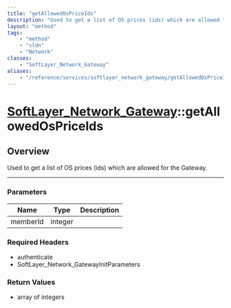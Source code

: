 ```yaml
---
title: "getAllowedOsPriceIds"
description: "Used to get a list of OS prices (ids) which are allowed for the Gateway."
layout: "method"
tags:
    - "method"
    - "sldn"
    - "Network"
classes:
    - "SoftLayer_Network_Gateway"
aliases:
    - "/reference/services/softlayer_network_gateway/getAllowedOsPriceIds"
---
```

# [SoftLayer_Network_Gateway](/reference/services/SoftLayer_Network_Gateway)::getAllowedOsPriceIds





## Overview 
Used to get a list of OS prices (ids) which are allowed for the Gateway. 



-----

### Parameters 
|Name | Type | Description |
| --- | --- | --- |
|memberId| integer| |


### Required Headers
* authenticate
* SoftLayer_Network_GatewayInitParameters


### Return Values
* array of integers




